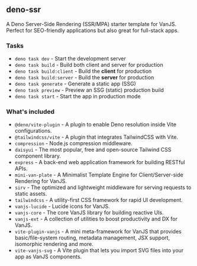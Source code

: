## deno-ssr

A Deno Server-Side Rendering (SSR/MPA) starter template for VanJS. Perfect for SEO-friendly applications but also great for full-stack apps.


### Tasks

* `deno task dev` - Start the development server
* `deno task build` - Build both client and server for production
* `deno task build:client` - Build the **client** for production
* `deno task build:server` - Build the **server** for production
* `deno task generate` - Generate a static app (SSG)
* `deno task preview` - Preview an SSG (static) production build
* `deno task start` - Start the app in production mode


### What's included

* `@deno/vite-plugin` - A plugin to enable Deno resolution inside Vite configurations.
* `@tailwindcss/vite` - A plugin that integrates TailwindCSS with Vite.
* `compression` - Node.js compression middleware.
* `daisyui` - The most popular, free and open-source Tailwind CSS component library.
* `express` - A back-end web application framework for building RESTful APIs.
* `mini-van-plate` - A Minimalist Template Engine for Client/Server-side Rendering for VanJS.
* `sirv` - The optimized and lightweight middleware for serving requests to static assets.
* `tailwindcss` - A utility-first CSS framework for rapid UI development.
* `vanjs-lucide` - Lucide icons for VanJS.
* `vanjs-core` - The core VanJS library for building reactive UIs.
* `vanjs-ext` - A collection of utilities to boost productivity and DX for VanJS.
* `vite-plugin-vanjs` - A mini meta-framework for VanJS that provides basic/file-system routing, metadata management, JSX support, isomorphic rendering and more.
* `vite-vanjs-svg` - A Vite plugin that lets you import SVG files into your app as VanJS components.
